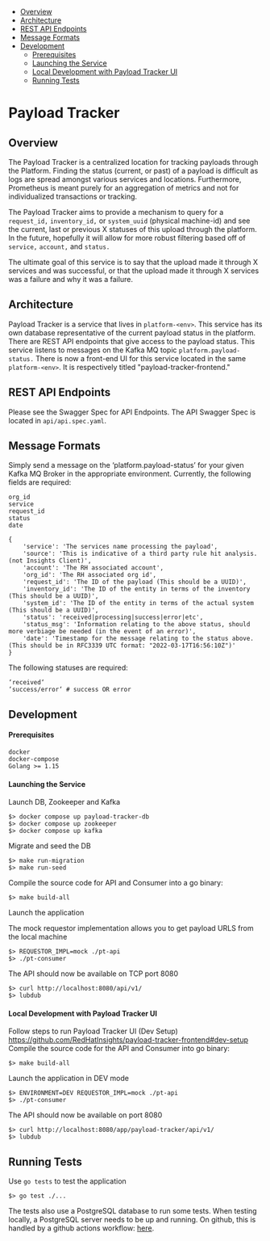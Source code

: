 - [Overview](#overview)
- [Architecture](#architecture)
- [REST API Endpoints](#rest-api-endpoints)
- [Message Formats](#message-formats)
- [Development](#development)
    - [Prerequisites](#prerequisites)
    - [Launching the Service](#launching-the-service)
    - [Local Development with Payload Tracker UI](#local-development-with-payload-tracker-ui)
    - [Running Tests](#running-tests)
# Payload Tracker

## Overview
The Payload Tracker is a centralized location for tracking payloads through the Platform. Finding the status (current, or past) of a payload is difficult as logs are spread amongst various services and locations. Furthermore, Prometheus is meant purely for an aggregation of metrics and not for individualized transactions or tracking.

The Payload Tracker aims to provide a mechanism to query for a `request_id,` `inventory_id,` or `system_uuid` (physical machine-id) and see the current, last or previous X statuses of this upload through the platform. In the future, hopefully it will allow for more robust filtering based off of `service,` `account,` and `status.`

The ultimate goal of this service is to say that the upload made it through X services and was successful, or that the upload made it through X services was a failure and why it was a failure.

## Architecture
Payload Tracker is a service that lives in `platform-<env>`. This service has its own database representative of the current payload status in the platform. There are REST API endpoints that give access to the payload status. This service listens to messages on the Kafka MQ topic `platform.payload-status.` There is now a front-end UI for this service located in the same `platform-<env>`. It is respectively titled "payload-tracker-frontend."

## REST API Endpoints
Please see the Swagger Spec for API Endpoints. The API Swagger Spec is located in `api/api.spec.yaml`.


## Message Formats
Simply send a message on the ‘platform.payload-status’ for your given Kafka MQ Broker in the appropriate environment. Currently, the following fields are required:

    org_id
    service
    request_id
    status
    date

```
{ 	
    'service': 'The services name processing the payload',
    'source': 'This is indicative of a third party rule hit analysis. (not Insights Client)',
    'account': 'The RH associated account',
    'org_id': 'The RH associated org id',
    'request_id': 'The ID of the payload (This should be a UUID)',
    'inventory_id': 'The ID of the entity in terms of the inventory (This should be a UUID)',
    'system_id': 'The ID of the entity in terms of the actual system (This should be a UUID)',
    'status': 'received|processing|success|error|etc',
    'status_msg': 'Information relating to the above status, should more verbiage be needed (in the event of an error)',
    'date': 'Timestamp for the message relating to the status above. (This should be in RFC3339 UTC format: "2022-03-17T16:56:10Z")'
}
```
The following statuses are required:
```
‘received‘ 
‘success/error‘ # success OR error
```

## Development
#### Prerequisites
```
docker
docker-compose
Golang >= 1.15
```

#### Launching the Service
Launch DB, Zookeeper and Kafka
```
$> docker compose up payload-tracker-db
$> docker compose up zookeeper
$> docker compose up kafka
```
Migrate and seed the DB
```
$> make run-migration
$> make run-seed
```
Compile the source code for API and Consumer into a go binary:
```
$> make build-all
```
Launch the application

The mock requestor implementation allows you to get payload URLS from the local
machine
```
$> REQUESTOR_IMPL=mock ./pt-api
$> ./pt-consumer
```
The API should now be available on TCP port 8080
```
$> curl http://localhost:8080/api/v1/
$> lubdub
```

#### Local Development with Payload Tracker UI
Follow steps to run Payload Tracker UI (Dev Setup)
https://github.com/RedHatInsights/payload-tracker-frontend#dev-setup
Compile the source code for the API and Consumer into go binary:
```
$> make build-all
```
Launch the application in DEV mode
```
$> ENVIRONMENT=DEV REQUESTOR_IMPL=mock ./pt-api
$> ./pt-consumer
```
The API should now be available on port 8080
```
$> curl http://localhost:8080/app/payload-tracker/api/v1/
$> lubdub
```

## Running Tests
Use `go tests` to test the application
```
$> go test ./...
```

The tests also use a PostgreSQL database to run some tests. When testing locally, a PostgreSQL server needs to be up and running. On github, this is handled by a github actions workflow: [here](https://github.com/RedHatInsights/payload-tracker-go/blob/master/.github/workflows/pr.yml).
